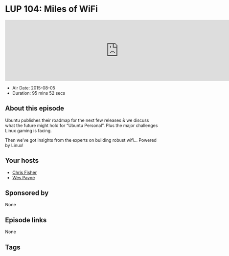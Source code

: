 # LUP 104: Miles of WiFi

<iframe src="https://player.fireside.fm/v2/RUkczH-V+-7wenP-v?theme=dark" width="740" height="200" frameborder="0" scrolling="no"></iframe>

* Air Date: 2015-08-05
* Duration: 95 mins 52 secs

## About this episode

Ubuntu publishes their roadmap for the next few releases & we discuss what the future might hold for “Ubuntu Personal”. Plus the major challenges Linux gaming is facing.

Then we’ve got insights from the experts on building robust wifi… Powered by Linux!

## Your hosts
* [Chris Fisher](https://linuxunplugged.com/hosts/chrislas)
* [Wes Payne](https://linuxunplugged.com/hosts/wes)

## Sponsored by

None



## Episode links

None



## Tags

